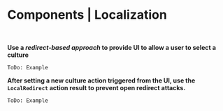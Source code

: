 # Components | Localization
<br>

**Use a _redirect-based approach_ to provide UI to allow a user to select a culture**

`ToDo: Example`


**After setting a new culture action triggered from the UI, use the `LocalRedirect` action result to prevent open redirect attacks.**

`ToDo: Example`
